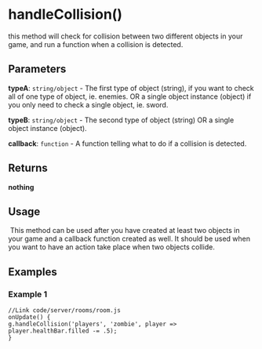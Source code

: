# handleCollision()

this method will check for collision between two different objects in your game, and run a function when a collision is detected.
​

## Parameters

**typeA**: `string/object` - The first type of object (string), if you want to check all of one type of object, ie. enemies. OR a single object instance (object) if you only need to check a single object, ie. sword.

**typeB**: `string/object` - The second type of object (string) OR a single object instance (object).

**callback**: `function` - A function telling what to do if a collision is detected.

## Returns

**nothing**
​

## Usage

​
This method can be used after you have created at least two objects in your game and a callback function created as well. It should be used when you want to have an action take place when two objects collide.

## Examples

### Example 1

```
//Link code/server/rooms/room.js
onUpdate() {
g.handleCollision('players', 'zombie', player => player.healthBar.filled -= .5);
}

```
